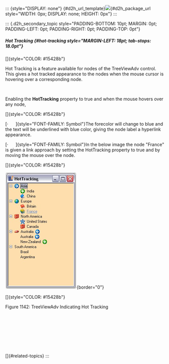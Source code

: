 ::: {style="DISPLAY: none"}
[](ms-xhelp:///?Id=d2h_url_template){#d2h_url_template}![](!package_url!){#d2h_package_url style="WIDTH: 0px; DISPLAY: none; HEIGHT: 0px"}
:::

::: {.d2h_secondary_topic style="PADDING-BOTTOM: 10pt; MARGIN: 0pt; PADDING-LEFT: 0pt; PADDING-RIGHT: 0pt; PADDING-TOP: 0pt"}
##### Hot Tracking {#hot-tracking style="MARGIN-LEFT: 18pt; tab-stops: 18.0pt"}

[]{style="COLOR: #15428b"} 

Hot Tracking is a feature available for nodes of the TreeViewAdv control. This gives a hot tracked appearance to the nodes when the mouse cursor is hovering over a corresponding node.

 

Enabling the **HotTracking** property to true and when the mouse hovers over any node,

[]{style="COLOR: #15428b"} 

[·      ]{style="FONT-FAMILY: Symbol"}The forecolor will change to blue and the text will be underlined with blue color, giving the node label a hyperlink appearance.

[·      ]{style="FONT-FAMILY: Symbol"}In the below image the node \"France\" is given a link approach by setting the HotTracking property to true and by moving the mouse over the node.

[]{style="COLOR: #15428b"} 

![](ImagesExt/image76_1119.jpg){border="0"}

[]{style="COLOR: #15428b"} 

Figure 1142: TreeViewAdv Indicating Hot Tracking

 

 

 

 

[]{#related-topics}
:::

